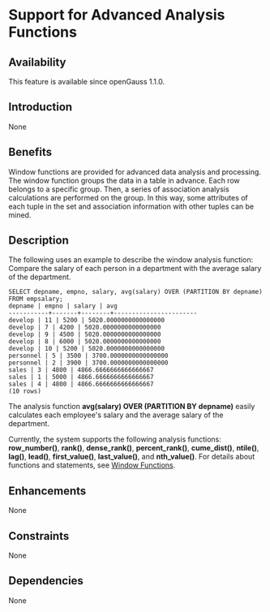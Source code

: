 # Support for Advanced Analysis Functions<a name="EN-US_TOPIC_0000001135403981"></a>

## Availability<a name="section5309649"></a>

This feature is available since openGauss 1.1.0.

## Introduction<a name="section47786844"></a>

None

## Benefits<a name="section27428414"></a>

Window functions are provided for advanced data analysis and processing. The window function groups the data in a table in advance. Each row belongs to a specific group. Then, a series of association analysis calculations are performed on the group. In this way, some attributes of each tuple in the set and association information with other tuples can be mined.

## Description<a name="section45529136"></a>

The following uses an example to describe the window analysis function: Compare the salary of each person in a department with the average salary of the department.

```
SELECT depname, empno, salary, avg(salary) OVER (PARTITION BY depname) FROM empsalary; 
depname | empno | salary | avg
-----------+-------+--------+----------------------- 
develop | 11 | 5200 | 5020.0000000000000000 
develop | 7 | 4200 | 5020.0000000000000000 
develop | 9 | 4500 | 5020.0000000000000000 
develop | 8 | 6000 | 5020.0000000000000000 
develop | 10 | 5200 | 5020.0000000000000000 
personnel | 5 | 3500 | 3700.0000000000000000 
personnel | 2 | 3900 | 3700.0000000000000000 
sales | 3 | 4800 | 4866.6666666666666667
sales | 1 | 5000 | 4866.6666666666666667 
sales | 4 | 4800 | 4866.6666666666666667 
(10 rows)
```

The analysis function  **avg\(salary\) OVER \(PARTITION BY depname\)**  easily calculates each employee's salary and the average salary of the department.

Currently, the system supports the following analysis functions:  **row\_number\(\)**,  **rank\(\)**,  **dense\_rank\(\)**,  **percent\_rank\(\)**,  **cume\_dist\(\)**,  **ntile\(\)**,  **lag\(\)**,  **lead\(\)**,  **first\_value\(\)**,  **last\_value\(\)**, and  **nth\_value\(\)**. For details about functions and statements, see [Window Functions](../SQLReference/window-functions.md). 

## Enhancements<a name="section7109043"></a>

None

## Constraints<a name="section06531946143616"></a>

None

## Dependencies<a name="section63981393"></a>

None

